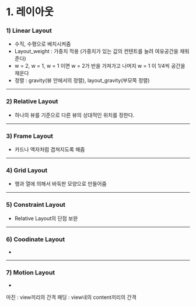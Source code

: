 
# 1. 레이아웃

### 1) Linear Layout
- 수직, 수평으로 배치시켜줌
- Layout_weight : 가중치 적용 (가중치가 있는 값의 컨텐트를 늘려 여유공간을 채워준다)
- w = 2, w = 1, w = 1 이면 w = 2가 반을 가져가고 나머지 w = 1 이 1/4씩 공간을 채운다
- 정렬 : gravity(뷰 안에서의 정렬), layout_gravity(부모쪽 정렬)
---
### 2) Relative Layout
- 하나의 뷰를 기준으로 다른 뷰의 상대적인 위치를 정한다.
---
### 3) Frame Layout
- 카드나 액자처럼 겹쳐지도록 해줌
---
### 4) Grid Layout
- 행과 열에 의해서 바둑판 모양으로 만들어줌
---
### 5) Constraint Layout
- Relative Layout의 단점 보완
---
### 6) Coodinate Layout
- 
---
### 7) Motion Layout
-



마진 : view끼리의 간격
패딩 : view내의 content끼리의 간격
